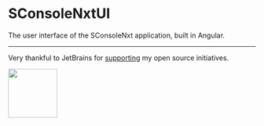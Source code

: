 # SConsoleNxtUI

The user interface of the SConsoleNxt application, built in Angular.

<hr>
Very thankful to JetBrains for <a href="https://www.jetbrains.com/community/opensource/#support">supporting</a> my open source initiatives.

<p>
<img src="https://resources.jetbrains.com/storage/products/company/brand/logos/jb_beam.png" width="100px">
</p>
